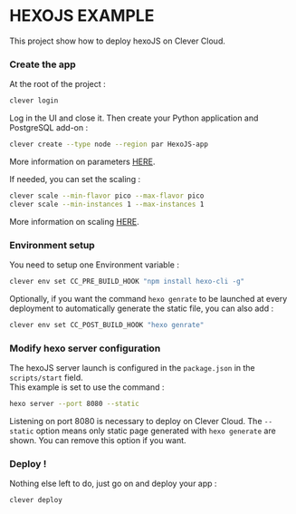 # HEXOJS EXAMPLE

This project show how to deploy hexoJS on Clever Cloud.

### Create the app

At the root of the project :

```bash
clever login
```

Log in the UI and close it. Then create your Python application and PostgreSQL add-on :

```bash
clever create --type node --region par HexoJS-app
```

More information on parameters [HERE](https://www.clever-cloud.com/developers/doc/cli/create/).

If needed, you can set the scaling :

```bash
clever scale --min-flavor pico --max-flavor pico
clever scale --min-instances 1 --max-instances 1
```

More information on scaling [HERE](https://www.clever-cloud.com/developers/doc/cli/manage/#scalability).

### Environment setup

You need to setup one Environment variable :

```bash
clever env set CC_PRE_BUILD_HOOK "npm install hexo-cli -g"
```

Optionally, if you want the command `hexo genrate` to be launched at every deployment to automatically generate the static file, you can also add :

```bash
clever env set CC_POST_BUILD_HOOK "hexo genrate"
```

### Modify hexo server configuration

The hexoJS server launch is configured in the `package.json` in the `scripts/start` field.  
This example is set to use the command :

```bash
hexo server --port 8080 --static
```

Listening on port 8080 is necessary to deploy on Clever Cloud. 
The `--static` option means only static page generated with `hexo generate` are shown. You can remove this option if you want.

### Deploy !

Nothing else left to do, just go on and deploy your app :

```bash
clever deploy
```


